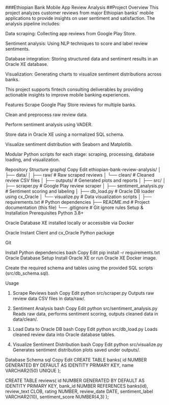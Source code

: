 ###Ethiopian Bank Mobile App Review Analysis
##Project Overview
This project analyzes customer reviews from major Ethiopian banks’ mobile applications to provide insights on user sentiment and satisfaction. The analysis pipeline includes:

Data scraping: Collecting app reviews from Google Play Store.

Sentiment analysis: Using NLP techniques to score and label review sentiments.

Database integration: Storing structured data and sentiment results in an Oracle XE database.

Visualization: Generating charts to visualize sentiment distributions across banks.

This project supports fintech consulting deliverables by providing actionable insights to improve mobile banking experiences.

Features
Scrape Google Play Store reviews for multiple banks.

Clean and preprocess raw review data.

Perform sentiment analysis using VADER.

Store data in Oracle XE using a normalized SQL schema.

Visualize sentiment distribution with Seaborn and Matplotlib.

Modular Python scripts for each stage: scraping, processing, database loading, and visualization.

Repository Structure
graphql
Copy
Edit
ethiopian-bank-review-analysis/
│
├── data/
│   ├── raw/                      # Raw scraped reviews
│   └── clean/                    # Cleaned review CSV files
│
├── outputs/                      # Generated plots and reports
│
├── src/
│   ├── scraper.py                # Google Play review scraper
│   ├── sentiment_analysis.py     # Sentiment scoring and labeling
│   ├── db_load.py                # Oracle DB loader using cx_Oracle
│   └── visualize.py              # Data visualization scripts
│
├── requirements.txt              # Python dependencies
├── README.md                    # Project documentation (this file)
└── .gitignore                   # Git ignore rules
Setup & Installation
Prerequisites
Python 3.8+

Oracle Database XE installed locally or accessible via Docker

Oracle Instant Client and cx_Oracle Python package

Git

Install Python dependencies
bash
Copy
Edit
pip install -r requirements.txt
Oracle Database Setup
Install Oracle XE or run Oracle XE Docker image.

Create the required schema and tables using the provided SQL scripts (src/db_schema.sql).

Usage
1. Scrape Reviews
bash
Copy
Edit
python src/scraper.py
Outputs raw review data CSV files in data/raw/.

2. Sentiment Analysis
bash
Copy
Edit
python src/sentiment_analysis.py
Reads raw data, performs sentiment scoring, outputs cleaned data in data/clean/.

3. Load Data to Oracle DB
bash
Copy
Edit
python src/db_load.py
Loads cleaned review data into Oracle database tables.

4. Visualize Sentiment Distribution
bash
Copy
Edit
python src/visualize.py
Generates sentiment distribution plots saved under outputs/.

Database Schema
sql
Copy
Edit
CREATE TABLE banks(
    id NUMBER GENERATED BY DEFAULT AS IDENTITY PRIMARY KEY,
    name VARCHAR2(50) UNIQUE
);

CREATE TABLE reviews(
    id NUMBER GENERATED BY DEFAULT AS IDENTITY PRIMARY KEY,
    bank_id NUMBER REFERENCES banks(id),
    review_text CLOB,
    rating NUMBER,
    review_date DATE,
    sentiment_label VARCHAR2(10),
    sentiment_score NUMBER(4,3)
);
